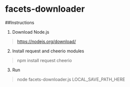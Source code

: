 facets-downloader
=========

##Instructions

1. Download Node.js
> https://nodejs.org/download/
2. Install request and cheerio modules
> npm install request cheerio
3. Run 	
> node facets-downloader.js LOCAL_SAVE_PATH_HERE


	

